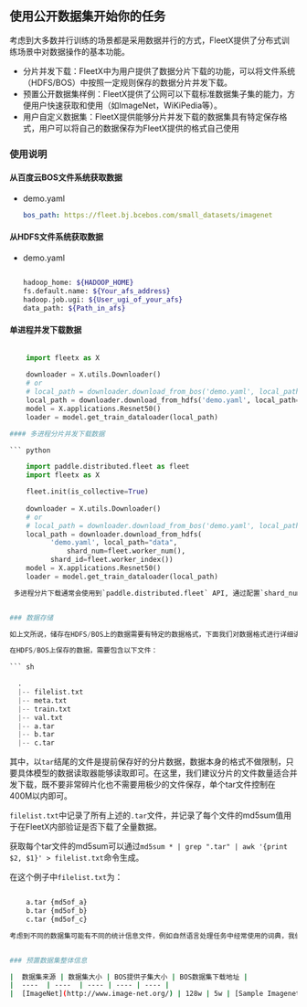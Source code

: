 ## 使用公开数据集开始你的任务

考虑到大多数并行训练的场景都是采用数据并行的方式，FleetX提供了分布式训练场景中对数据操作的基本功能。

- 分片并发下载：FleetX中为用户提供了数据分片下载的功能，可以将文件系统（HDFS/BOS）中按照一定规则保存的数据分片并发下载。
- 预置公开数据集样例：FleetX提供了公网可以下载标准数据集子集的能力，方便用户快速获取和使用（如ImageNet，WiKiPedia等）。
- 用户自定义数据集：FleetX提供能够分片并发下载的数据集具有特定保存格式，用户可以将自己的数据保存为FleetX提供的格式自己使用

### 使用说明

#### 从百度云BOS文件系统获取数据

- demo.yaml
  ``` yaml
  bos_path: https://fleet.bj.bcebos.com/small_datasets/imagenet
  ```
  
#### 从HDFS文件系统获取数据

- demo.yaml
  ``` sh

  hadoop_home: ${HADOOP_HOME}
  fs.default.name: ${Your_afs_address}
  hadoop.job.ugi: ${User_ugi_of_your_afs}
  data_path: ${Path_in_afs}
  
  ```

#### 单进程并发下载数据

  ``` python

      import fleetx as X
      
      downloader = X.utils.Downloader()
      # or
      # local_path = downloader.download_from_bos('demo.yaml', local_path="data")
      local_path = downloader.download_from_hdfs('demo.yaml', local_path="data")
      model = X.applications.Resnet50()
      loader = model.get_train_dataloader(local_path)      

#### 多进程分片并发下载数据

  ``` python

      import paddle.distributed.fleet as fleet
      import fleetx as X

      fleet.init(is_collective=True)
      
      downloader = X.utils.Downloader()
      #	or
      #	local_path = downloader.download_from_bos('demo.yaml', local_path="data")
      local_path = downloader.download_from_hdfs(
			'demo.yaml', local_path="data",
     		 	shard_num=fleet.worker_num(),
		 	shard_id=fleet.worker_index())
      model = X.applications.Resnet50()
      loader = model.get_train_dataloader(local_path)

   多进程分片下载通常会使用到`paddle.distributed.fleet` API, 通过配置`shard_num`即总分片的数量以及`shard_id`即分片的编号来实现多进程分片下载。在单机就可以验证的例子，通过使用Paddle提供的多进程训练的启动命令`fleetrun --gpus 0,1,2,3 resnet.py`来实现数据分片并发下载。


### 数据存储

如上文所说，储存在HDFS/BOS上的数据需要有特定的数据格式，下面我们对数据格式进行详细讲解。

在HDFS/BOS上保存的数据，需要包含以下文件：

``` sh

    .
    |-- filelist.txt
    |-- meta.txt
    |-- train.txt
    |-- val.txt
    |-- a.tar
    |-- b.tar
    |-- c.tar

```

其中，以`tar`结尾的文件是提前保存好的分片数据，数据本身的格式不做限制，只要具体模型的数据读取器能够读取即可。在这里，我们建议分片的文件数量适合并发下载，既不要非常碎片化也不需要用极少的文件保存，单个tar文件控制在400M以内即可。

`filelist.txt`中记录了所有上述的`.tar`文件，并记录了每个文件的md5sum值用于在FleetX内部验证是否下载了全量数据。

获取每个tar文件的md5sum可以通过`md5sum * | grep ".tar" | awk '{print $2, $1}' > filelist.txt`命令生成。

在这个例子中`filelist.txt`为：

``` sh

    a.tar {md5of_a}
    b.tar {md5of_b}
    c.tar {md5of_c}

考虑到不同的数据集可能有不同的统计信息文件，例如自然语言处理任务中经常使用的词典，我们设计`meta.txt`文件，用来记录整个数据集在每个节点实例上都会下载的文件，比如训练文件列表`train.txt`，验证数据文件列表`val.txt`等


### 预置数据集整体信息

|  数据集来源 | 数据集大小 | BOS提供子集大小 | BOS数据集下载地址 | 
|  ----  | ----  | ---- | ---- | ---- |
|  [ImageNet](http://www.image-net.org/) | 128w | 5w | [Sample Imagenet](https://fleet.bj.bcebos.com/small_datasets/yaml_example/imagenet.yaml) |

